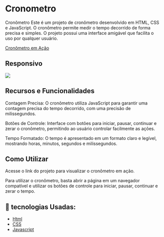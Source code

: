 # Cronometro

Cronômetro
Este é um projeto de cronômetro desenvolvido em HTML, CSS e JavaScript. O cronômetro permite medir o tempo decorrido de forma precisa e simples. O projeto possui uma interface amigável que facilita o uso por qualquer usuário.

<a href="https://pabloveloso28.github.io/Cronometro/" target="_blank">Cronômetro em Ação</a> 
<h2>Responsivo</h2>
<img src="https://github.com/pabloveloso28/Cronometro/blob/master/assets/Cronometro%20-%20Responsivo.png">
<br>
<h2>Recursos e Funcionalidades</h2>
Contagem Precisa: O cronômetro utiliza JavaScript para garantir uma contagem precisa do tempo decorrido, com uma precisão de milissegundos.

Botões de Controle: Interface com botões para iniciar, pausar, continuar e zerar o cronômetro, permitindo ao usuário controlar facilmente as ações.

Tempo Formatado: O tempo é apresentado em um formato claro e legível, mostrando horas, minutos, segundos e milissegundos.

<h2>Como Utilizar</h2>
Acesse o link do projeto para visualizar o cronômetro em ação.

Para utilizar o cronômetro, basta abrir a página em um navegador compatível e utilizar os botões de controle para iniciar, pausar, continuar e zerar o tempo.

## 🚀 tecnologias Usadas:



- [Html](https://developer.mozilla.org/pt-BR/docs/Web/HTML/Element/html/)  
- [CSS](https://developer.mozilla.org/pt-BR/docs/Web/CSS) 
- [Javascript](https://developer.mozilla.org/pt-BR/docs/Web/JavaScript)


